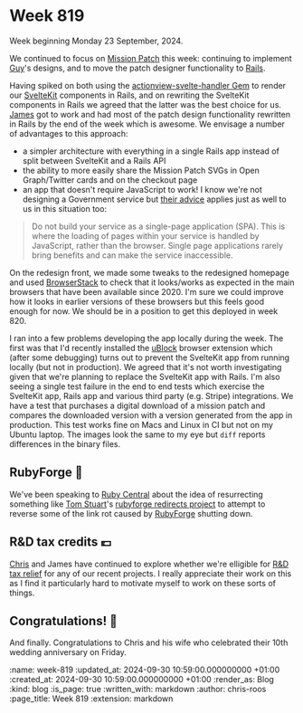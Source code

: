 Week 819
========

Week beginning Monday 23 September, 2024.

We continued to focus on [Mission Patch][mission-patch] this week: continuing to implement [Guy][guy-moorhouse]'s designs, and to move the patch designer functionality to [Rails][ruby-on-rails].

Having spiked on both using the [actionview-svelte-handler Gem][actionview-svelte] to render our [SvelteKit][sveltekit] components in Rails, and on rewriting the SvelteKit components in Rails we agreed that the latter was the best choice for us. [James][james-mead] got to work and had most of the patch design functionality rewritten in Rails by the end of the week which is awesome. We envisage a number of advantages to this approach:

- a simpler architecture with everything in a single Rails app instead of split between SvelteKit and a Rails API
- the ability to more easily share the Mission Patch SVGs in Open Graph/Twitter cards and on the checkout page
- an app that doesn't require JavaScript to work! I know we're not designing a Government service but [their advice][govuk-spa] applies just as well to us in this situation too:

> Do not build your service as a single-page application (SPA). This is where the loading of pages within your service is handled by JavaScript, rather than the browser.
> Single page applications rarely bring benefits and can make the service inaccessible.

On the redesign front, we made some tweaks to the redesigned homepage and used [BrowserStack][browser-stack] to check that it looks/works as expected in the main browsers that have been available since 2020. I'm sure we could improve how it looks in earlier versions of these browsers but this feels good enough for now. We should be in a position to get this deployed in week 820.

I ran into a few problems developing the app locally during the week. The first was that I'd recently installed the [uBlock][uBlock] browser extension which (after some debugging) turns out to prevent the SvelteKit app from running locally (but not in production). We agreed that it's not worth investigating given that we're planning to replace the SvelteKit app with Rails. I'm also seeing a single test failure in the end to end tests which exercise the SvelteKit app, Rails app and various third party (e.g. Stripe) integrations. We have a test that purchases a digital download of a mission patch and compares the downloaded version with a version generated from the app in production. This test works fine on Macs and Linux in CI but not on my Ubuntu laptop. The images look the same to my eye but `diff` reports differences in the binary files.

## RubyForge &#128279;

We've been speaking to [Ruby Central][ruby-central] about the idea of resurrecting something like [Tom Stuart][tom-stuart]'s [rubyforge redirects project][rubyforge-redirects] to attempt to reverse some of the link rot caused by [RubyForge][rubyforge] shutting down.

## R&D tax credits &#128183;

[Chris][chris-lowis] and James have continued to explore whether we're elligible for [R&D tax relief][r-and-d-tax-relief] for any of our recent projects. I really appreciate their work on this as I find it particularly hard to motivate myself to work on these sorts of things.

## Congratulations! &#127870;

And finally. Congratulations to Chris and his wife who celebrated their 10th wedding anniversary on Friday.

[actionview-svelte]: https://codeberg.org/reesericci/actionview-svelte-handler/
[browser-stack]: https://www.browserstack.com/
[chris-lowis]: /chris-lowis
[govuk-spa]: https://www.gov.uk/service-manual/technology/using-progressive-enhancement#single-page-applications
[guy-moorhouse]: https://www.futurefabric.co/
[james-mead]: /james-mead
[mission-patch]: https://mission-patch.com
[r-and-d-tax-relief]: https://www.gov.uk/government/collections/research-and-development-rd-tax-relief
[ruby-central]: https://rubycentral.org/
[ruby-on-rails]: https://rubyonrails.org/
[rubyforge]: https://en.wikipedia.org/wiki/RubyForge
[rubyforge-redirects]: https://github.com/tomstuart/rubyforge-redirects
[sveltekit]: https://kit.svelte.dev/
[tom-stuart]: https://tomstu.art
[uBlock]: https://ublockorigin.com/

:name: week-819
:updated_at: 2024-09-30 10:59:00.000000000 +01:00
:created_at: 2024-09-30 10:59:00.000000000 +01:00
:render_as: Blog
:kind: blog
:is_page: true
:written_with: markdown
:author: chris-roos
:page_title: Week 819
:extension: markdown
